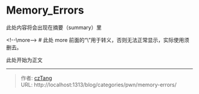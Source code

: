 # Memory_Errors


此处内容将会出现在摘要（summary）里

&lt;!--\more--&gt; # 此处 more 前面的“\”用于转义，否则无法正常显示，实际使用须删去。

此处开始为正文

---

> 作者: [czTang](https://github.com/czTangt)  
> URL: http://localhost:1313/blog/categories/pwn/memory-errors/  

